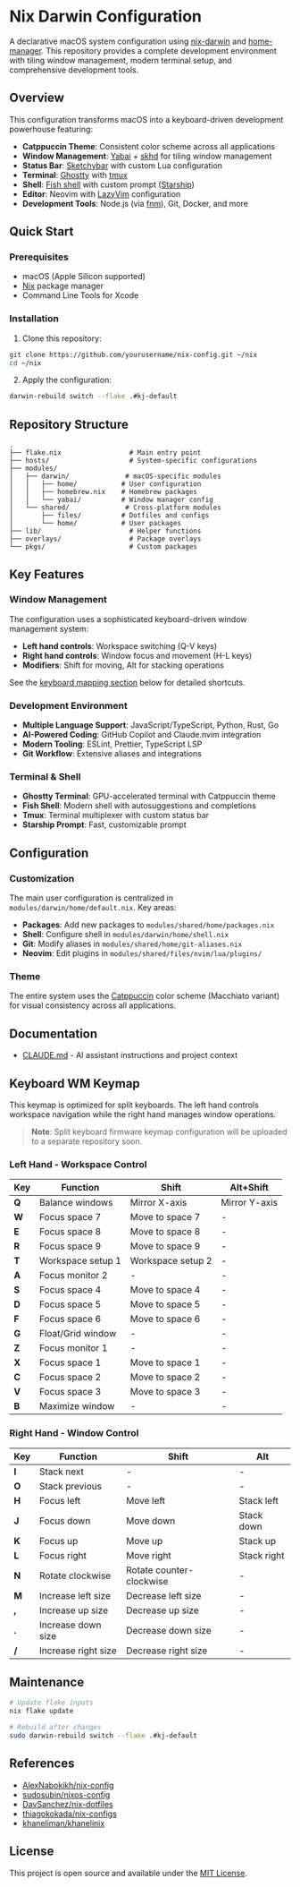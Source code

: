 # Nix Darwin Configuration

A declarative macOS system configuration using [nix-darwin](https://github.com/LnL7/nix-darwin) and [home-manager](https://github.com/nix-community/home-manager). This repository provides a complete development environment with tiling window management, modern terminal setup, and comprehensive development tools.

## Overview

This configuration transforms macOS into a keyboard-driven development powerhouse featuring:

- **Catppuccin Theme**: Consistent color scheme across all applications
- **Window Management**: [Yabai](https://github.com/koekeishiya/yabai) + [skhd](https://github.com/koekeishiya/skhd) for tiling window management
- **Status Bar**: [Sketchybar](https://github.com/FelixKratz/SketchyBar) with custom Lua configuration
- **Terminal**: [Ghostty](https://ghostty.org/) with [tmux](https://github.com/tmux/tmux)
- **Shell**: [Fish shell](https://fishshell.com) with custom prompt ([Starship](https://starship.rs/))
- **Editor**: Neovim with [LazyVim](https://www.lazyvim.org/) configuration
- **Development Tools**: Node.js (via [fnm](https://github.com/Schniz/fnm)), Git, Docker, and more

## Quick Start

### Prerequisites

- macOS (Apple Silicon supported)
- [Nix](https://nixos.org/download.html) package manager
- Command Line Tools for Xcode

### Installation

1. Clone this repository:

```bash
git clone https://github.com/yourusername/nix-config.git ~/nix
cd ~/nix
```

2. Apply the configuration:

```bash
darwin-rebuild switch --flake .#kj-default
```

## Repository Structure

```
.
├── flake.nix                 # Main entry point
├── hosts/                    # System-specific configurations
├── modules/
│   ├── darwin/              # macOS-specific modules
│   │   ├── home/           # User configuration
│   │   ├── homebrew.nix    # Homebrew packages
│   │   └── yabai/          # Window manager config
│   └── shared/              # Cross-platform modules
│       ├── files/          # Dotfiles and configs
│       └── home/           # User packages
├── lib/                      # Helper functions
├── overlays/                 # Package overlays
└── pkgs/                     # Custom packages
```

## Key Features

### Window Management

The configuration uses a sophisticated keyboard-driven window management system:

- **Left hand controls**: Workspace switching (Q-V keys)
- **Right hand controls**: Window focus and movement (H-L keys)
- **Modifiers**: Shift for moving, Alt for stacking operations

See the [keyboard mapping section](#keyboard-wm-keymap) below for detailed shortcuts.

### Development Environment

- **Multiple Language Support**: JavaScript/TypeScript, Python, Rust, Go
- **AI-Powered Coding**: GitHub Copilot and Claude.nvim integration
- **Modern Tooling**: ESLint, Prettier, TypeScript LSP
- **Git Workflow**: Extensive aliases and integrations

### Terminal & Shell

- **Ghostty Terminal**: GPU-accelerated terminal with Catppuccin theme
- **Fish Shell**: Modern shell with autosuggestions and completions
- **Tmux**: Terminal multiplexer with custom status bar
- **Starship Prompt**: Fast, customizable prompt

## Configuration

### Customization

The main user configuration is centralized in `modules/darwin/home/default.nix`. Key areas:

- **Packages**: Add new packages to `modules/shared/home/packages.nix`
- **Shell**: Configure shell in `modules/darwin/home/shell.nix`
- **Git**: Modify aliases in `modules/shared/home/git-aliases.nix`
- **Neovim**: Edit plugins in `modules/shared/files/nvim/lua/plugins/`

### Theme

The entire system uses the [Catppuccin](https://github.com/catppuccin/catppuccin) color scheme (Macchiato variant) for visual consistency across all applications.

## Documentation

- [CLAUDE.md](./CLAUDE.md) - AI assistant instructions and project context

## Keyboard WM Keymap

This keymap is optimized for split keyboards. The left hand controls workspace navigation while the right hand manages window operations.

> **Note**: Split keyboard firmware keymap configuration will be uploaded to a separate repository soon.

### Left Hand - Workspace Control

| Key   | Function          | Shift             | Alt+Shift     |
| ----- | ----------------- | ----------------- | ------------- |
| **Q** | Balance windows   | Mirror X-axis     | Mirror Y-axis |
| **W** | Focus space 7     | Move to space 7   | -             |
| **E** | Focus space 8     | Move to space 8   | -             |
| **R** | Focus space 9     | Move to space 9   | -             |
| **T** | Workspace setup 1 | Workspace setup 2 | -             |
| **A** | Focus monitor 2   | -                 | -             |
| **S** | Focus space 4     | Move to space 4   | -             |
| **D** | Focus space 5     | Move to space 5   | -             |
| **F** | Focus space 6     | Move to space 6   | -             |
| **G** | Float/Grid window | -                 | -             |
| **Z** | Focus monitor 1   | -                 | -             |
| **X** | Focus space 1     | Move to space 1   | -             |
| **C** | Focus space 2     | Move to space 2   | -             |
| **V** | Focus space 3     | Move to space 3   | -             |
| **B** | Maximize window   | -                 | -             |

### Right Hand - Window Control

| Key   | Function            | Shift                    | Alt         |
| ----- | ------------------- | ------------------------ | ----------- |
| **I** | Stack next          | -                        | -           |
| **O** | Stack previous      | -                        | -           |
| **H** | Focus left          | Move left                | Stack left  |
| **J** | Focus down          | Move down                | Stack down  |
| **K** | Focus up            | Move up                  | Stack up    |
| **L** | Focus right         | Move right               | Stack right |
| **N** | Rotate clockwise    | Rotate counter-clockwise | -           |
| **M** | Increase left size  | Decrease left size       | -           |
| **,** | Increase up size    | Decrease up size         | -           |
| **.** | Increase down size  | Decrease down size       | -           |
| **/** | Increase right size | Decrease right size      | -           |

## Maintenance

```bash
# Update flake inputs
nix flake update

# Rebuild after changes
sudo darwin-rebuild switch --flake .#kj-default
```

## References

- [AlexNabokikh/nix-config](https://github.com/AlexNabokikh/nix-config)
- [sudosubin/nixos-config](https://github.com/sudosubin/nixos-config)
- [DavSanchez/nix-dotfiles](https://github.com/DavSanchez/nix-dotfiles)
- [thiagokokada/nix-configs](https://github.com/thiagokokada/nix-configs)
- [khaneliman/khanelinix](https://github.com/khaneliman/khanelinix)

## License

This project is open source and available under the [MIT License](LICENSE).
